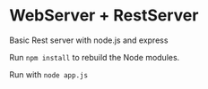 # WebServer + RestServer
Basic Rest server with node.js and express

Run ```npm install``` to rebuild the Node modules.

Run with ```node app.js```
